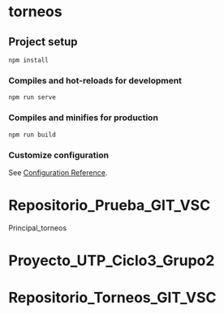 # torneos

## Project setup
```
npm install
```

### Compiles and hot-reloads for development
```
npm run serve
```

### Compiles and minifies for production
```
npm run build
```

### Customize configuration
See [Configuration Reference](https://cli.vuejs.org/config/).
# Repositorio_Prueba_GIT_VSC
Principal_torneos
# Proyecto_UTP_Ciclo3_Grupo2
# Repositorio_Torneos_GIT_VSC
